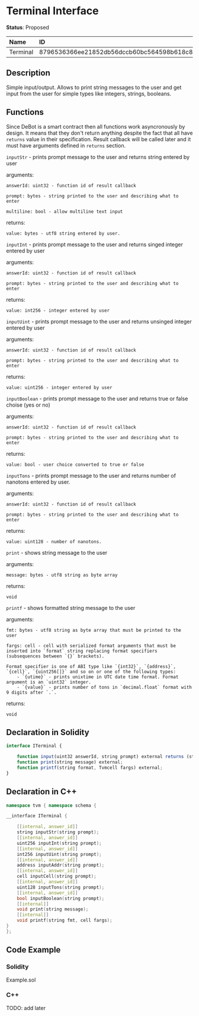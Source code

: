 # Terminal Interface

**Status**: Proposed

| Name      | ID                                                                |
| :-------- | :---------------------------------------------------------------- |
| Terminal  | 8796536366ee21852db56dccb60bc564598b618c865fc50c8b1ab740bba128e3  |


## Description

Simple input/output. Allows to print string messages to the user and get input from the user for simple types like integers, strings, booleans.

## Functions

Since DeBot is a smart contract then all functions work asyncronously by design. It means that they don't return anything despite the fact that all have `returns` value in their specification. Result callback will be called later and it must have arguments defined in `returns` section.

`inputStr` - prints prompt message to the user and returns string entered by user

arguments: 

	answerId: uint32 - function id of result callback
	
	prompt: bytes - string printed to the user and describing what to enter

	multiline: bool - allow multiline text input
returns: 

	value: bytes - utf8 string entered by user.

`inputInt` - prints prompt message to the user and returns singed integer entered by user

arguments: 

	answerId: uint32 - function id of result callback
	
	prompt: bytes - string printed to the user and describing what to enter

returns: 

	value: int256 - integer entered by user

`inputUint` - prints prompt message to the user and returns unsinged integer entered by user

arguments: 

	answerId: uint32 - function id of result callback
	
	prompt: bytes - string printed to the user and describing what to enter

returns: 

	value: uint256 - integer entered by user

`inputBoolean` - prints prompt message to the user and returns true or false choise (yes or no)

arguments: 

	answerId: uint32 - function id of result callback
	
	prompt: bytes - string printed to the user and describing what to enter

returns: 

	value: bool - user choice converted to true or false

`inputTons` - prints prompt message to the user and returns number of nanotons entered by user.

arguments: 

	answerId: uint32 - function id of result callback
	
	prompt: bytes - string printed to the user and describing what to enter

returns: 

	value: uint128 - number of nanotons.

`print` - shows string message to the user

arguments: 

	message: bytes - utf8 string as byte array

returns: 

	void

`printf` - shows formatted string message to the user

arguments: 

	fmt: bytes - utf8 string as byte array that must be printed to the user

	fargs: cell - cell with serialized format arguments that must be inserted into `format` string replacing format specifiers (subsequences between `{}` brackets).

	Format specifier is one of ABI type like `{int32}`, `{address}`, `{cell}`, `{uint256[]}` and so on or one of the following types:
		- `{utime}` - prints unixtime in UTC date time format. Format argument is an `uint32` integer.
		- `{value}` - prints number of tons in `decimal.float` format with 9 digits after `.`.

returns: 

	void

## Declaration in Solidity

```jsx
interface ITerminal {

	function input(uint32 answerId, string prompt) external returns (string value);
	function print(string message) external;
	function printf(string format, Tvmcell fargs) external;
}
```

## Declaration in C++

```cpp
namespace tvm { namespace schema {

__interface ITerminal {

	[[internal, answer_id]]
	string inputStr(string prompt);
	[[internal, answer_id]]
	uint256 inputInt(string prompt);
	[[internal, answer_id]]
	int256 inputUint(string prompt);
	[[internal, answer_id]]
	address inputAddr(string prompt);
	[[internal, answer_id]]
	cell inputCell(string prompt);
	[[internal, answer_id]]
	uint128 inputTons(string prompt);
	[[internal, answer_id]]
	bool inputBoolean(string prompt);
	[[internal]]
	void print(string message);
	[[internal]]
	void printf(string fmt, cell fargs);
}
};
```

## Code Example

### Solidity

Example.sol

### C++

TODO: add later
